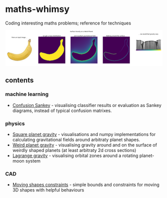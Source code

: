 # maths-whimsy
Coding interesting maths problems; reference for techniques

![gravity around a weird planet](weird_planet_gravity.png)

## contents

### machine learning
* [Confusion Sankey](confusion_sankey.ipynb) - visualising classifier results or evaluation as Sankey diagrams, instead of typical confusion matrixes.

### physics
* [Square planet gravity](square_planet_gravity.ipynb) - visualisations and numpy implementations for calculating gravitational fields around arbitraty planet shapes.
* [Weird planet gravity](weird_planet_gravity.ipynb) - visualising gravity around and on the surface of weirdly shaped planets (at least arbitraty 2d cross sections)
* [Lagrange gravity](gravity_lagrange.ipynb) - visualising orbital zones around a rotating planet-moon system

### CAD
* [Moving shapes constraints](moving_shapes_constraints.ipynb) - simple bounds and constraints for moving 3D shapes with helpful behaviours
